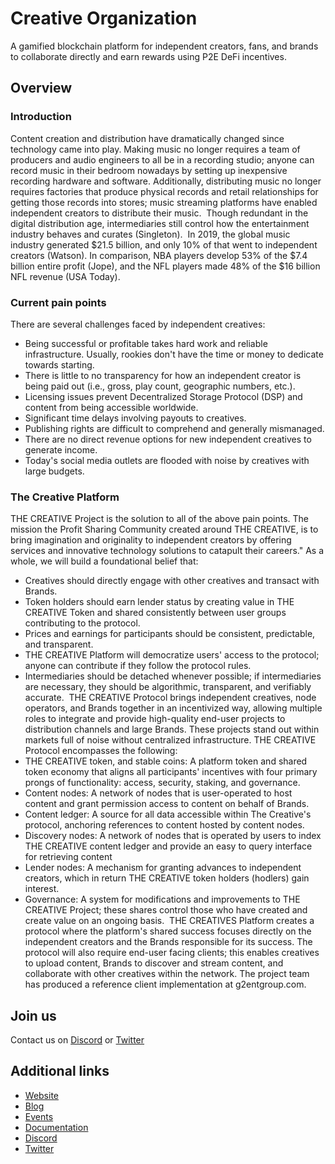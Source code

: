 # Creative Organization

A gamified blockchain platform for independent creators, fans, and brands to collaborate directly and earn rewards using P2E DeFi incentives.

## Overview

### Introduction

Content creation and distribution have dramatically changed since technology came into play. Making music no longer requires a team of producers and audio engineers to all be in a recording studio; anyone can record music in their bedroom nowadays by setting up inexpensive recording hardware and software. Additionally, distributing music no longer requires factories that produce physical records and retail relationships for getting those records into stores; music streaming platforms have enabled independent creators to distribute their music.
‌
Though redundant in the digital distribution age, intermediaries still control how the entertainment industry behaves and curates (Singleton).
‌
In 2019, the global music industry generated $21.5 billion, and only 10% of that went to independent creators (Watson). In comparison, NBA players develop 53% of the $7.4 billion entire profit (Jope), and the NFL players made 48% of the $16 billion NFL revenue (USA Today).

### Current pain points

There are several challenges faced by independent creatives:
‌
* Being successful or profitable takes hard work and reliable infrastructure. Usually, rookies don't have the time or money to dedicate towards starting.
* There is little to no transparency for how an independent creator is being paid out (i.e., gross, play count, geographic numbers, etc.).
* Licensing issues prevent Decentralized Storage Protocol (DSP) and content from being accessible worldwide.
* Significant time delays involving payouts to creatives.
* Publishing rights are difficult to comprehend and generally mismanaged.
* There are no direct revenue options for new independent creatives to generate income.
* Today's social media outlets are flooded with noise by creatives with large budgets.

### The Creative Platform

THE CREATIVE Project is the solution to all of the above pain points. The mission the Profit Sharing Community created around THE CREATIVE, is to bring imagination and originality to independent creators by offering services and innovative technology solutions to catapult their careers." As a whole, we will build a foundational belief that:
‌
* Creatives should directly engage with other creatives and transact with Brands.
* Token holders should earn lender status by creating value in THE CREATIVE Token and shared consistently between user groups contributing to the protocol.
* Prices and earnings for participants should be consistent, predictable, and transparent.
* THE CREATIVE Platform will democratize users' access to the protocol; anyone can contribute if they follow the protocol rules.
* Intermediaries should be detached whenever possible; if intermediaries are necessary, they should be algorithmic, transparent, and verifiably accurate.
‌
THE CREATIVE Protocol brings independent creatives, node operators, and Brands together in an incentivized way, allowing multiple roles to integrate and provide high-quality end-user projects to distribution channels and large Brands. These projects stand out within markets full of noise without centralized infrastructure. THE CREATIVE Protocol encompasses the following:
‌
* THE CREATIVE token, and stable coins: A platform token and shared token economy that aligns all participants' incentives with four primary prongs of functionality: access, security, staking, and governance.
* Content nodes: A network of nodes that is user-operated to host content and grant permission access to content on behalf of Brands.
* Content ledger: A source for all data accessible within The Creative's protocol, anchoring references to content hosted by content nodes.
* Discovery nodes: A network of nodes that is operated by users to index THE CREATIVE content ledger and provide an easy to query interface for retrieving content
* Lender nodes: A mechanism for granting advances to independent creators, which in return THE CREATIVE token holders (hodlers) gain interest.
* Governance: A system for modifications and improvements to THE CREATIVE Project; these shares control those who have created and create value on an ongoing basis.
‌
THE CREATIVES Platform creates a protocol where the platform's shared success focuses directly on the independent creators and the Brands responsible for its success. The protocol will also require end-user facing clients; this enables creatives to upload content, Brands to discover and stream content, and collaborate with other creatives within the network. The project team has produced a reference client implementation at g2entgroup.com.


## Join us

Contact us on [Discord](https://discord.gg/8B4p7ztWTp) or [Twitter](https://twitter.com/CreativeCrtv)

## Additional links

* [Website](https://creativeplatform.xyz/)
* [Blog](https://blog.creativeplatform.xyz/)
* [Events](https://events.creativeplatform.xyz/)
* [Documentation](https://docs.creativeplatform.xyz/creative/)
* [Discord](https://discord.gg/8B4p7ztWTp)
* [Twitter](https://twitter.com/CreativeCrtv)
